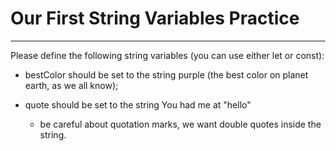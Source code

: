 # Our First String Variables Practice

---

Please define the following string variables (you can use either let or const): <br/>

- bestColor should be set to the string purple (the best color on planet earth, as we all know);

- quote should be set to the string You had me at "hello"
  - be careful about quotation marks, we want double quotes inside the string.
